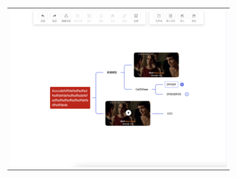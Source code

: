 <table>
    <tr>
        <td><img src="https://github.com/muerp/erp-mind/blob/5cce617d2051ff5927821734c7f505b13769d1bf/document/example001.png"/></td>
    </tr>
</table>